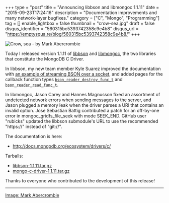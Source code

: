 +++
type = "post"
title = "Announcing libbson and libmongoc 1.1.11"
date = "2015-09-23T17:24:16"
description = "Documentation improvements and many network-layer bugfixes."
category = ["C", "Mongo", "Programming"]
tag = []
enable_lightbox = false
thumbnail = "crow-sea.jpg"
draft = false
disqus_identifier = "560315bc5393742358c9e4b8"
disqus_url = "https://emptysqua.re/blog/560315bc5393742358c9e4b8/"
+++

<p><img style="display:block; margin-left:auto; margin-right:auto;" src="crow-sea.jpg" alt="Crow, sea - by Mark Abercrombie" title="Crow, sea - by Mark Abercrombie" /></p>
<p>Today I released version 1.1.11 of <a href="http://mongoc.org/libbson/current/">libbson</a> and <a href="http://mongoc.org/libmongoc/current/">libmongoc</a>, the two libraries that constitute the MongoDB C Driver.</p>
<p>In libbson, my new team member Kyle Suarez improved the documentation with <a href="https://github.com/mongodb/libbson/blob/master/examples/bson-streaming-reader.c">an example of streaming BSON over a socket</a>, and added pages for the callback function types <a href="https://api.mongodb.org/libbson/1.1.11/bson_reader_destroy_func_t.html"><code>bson_reader_destroy_func_t</code></a> and <a href="https://api.mongodb.org/libbson/1.1.11/bson_reader_read_func_t.html"><code>bson_reader_read_func_t</code></a>.</p>
<p>In libmongoc, Jason Carey and Hannes Magnusson fixed an assortment of undetected network errors when sending messages to the server, and Jason plugged a memory leak when the driver parses a URI that contains an invalid option. Jose Sebastian Battig contributed a patch for an off-by-one error in mongoc_gridfs_file_seek with mode SEEK_END. GitHub user "rubicks" updated the libbson submodule's URL to use the recommended "https://" instead of "git://".</p>
<p>The documentation is here:</p>
<ul>
<li><a href="http://docs.mongodb.org/ecosystem/drivers/c/">http://docs.mongodb.org/ecosystem/drivers/c/</a></li>
</ul>
<p>Tarballs:</p>
<ul>
<li><a href="https://github.com/mongodb/libbson/releases/download/1.1.11/libbson-1.1.11.tar.gz">libbson-1.1.11.tar.gz</a></li>
<li><a href="https://github.com/mongodb/mongo-c-driver/releases/download/1.1.11/mongo-c-driver-1.1.11.tar.gz">mongo-c-driver-1.1.11.tar.gz</a></li>
</ul>
<p>Thanks to everyone who contributed to the development of this release!</p>
<hr />
<p><a href="https://www.flickr.com/photos/streetseens/16689162036/">Image: Mark Abercrombie</a></p>
